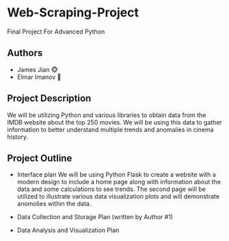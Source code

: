 # Web-Scraping-Project
Final Project For Advanced Python

## Authors
- James Jian 🐵
- Elmar Imanov 🐼

## Project Description
We will be utilizing Python and various libraries to obtain data from the IMDB website about the top 250 movies. We will
be using this data to gather information to better understand multiple trends and anomalies in cinema history. 

## Project Outline
- Interface plan
  We will be using Python Flask to create a website with a modern design to include a home page along with information about the data and
  some calculations to see trends. The second page will be utilized to illustrate various data visualization plots and will demonstrate
  anomolies within the data. 
  
- Data Collection and Storage Plan (written by Author #1)
  
- Data Analysis and Visualization Plan

